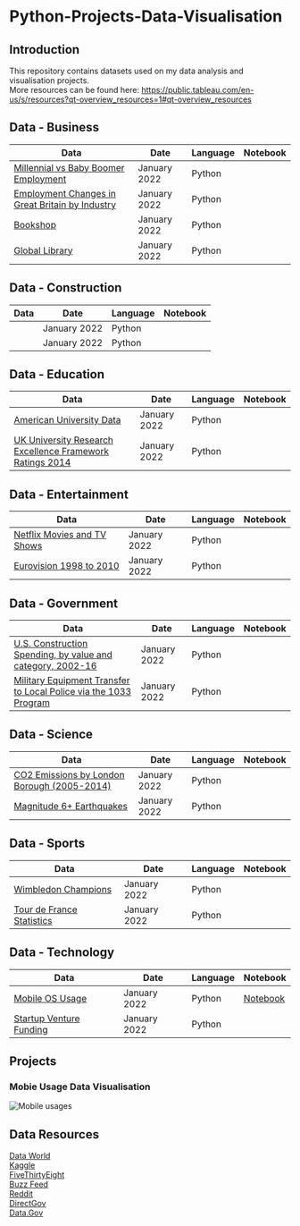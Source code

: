 # Python-Projects-Data-Visualisation

## Introduction
This repository contains datasets used on my data analysis and visualisation projects. <br>
More resources can be found here: https://public.tableau.com/en-us/s/resources?qt-overview_resources=1#qt-overview_resources<br>

## Data - Business
|Data  | Date  | Language| Notebook |
|------|------ |------ |------ |
[Millennial vs Baby Boomer Employment](https://github.com/natnew/Python-Projects-Data-Visualisation/blob/main/EMSI_MillenialsvsBabyBoomers.xls)| January 2022 | Python
[Employment Changes in Great Britain by Industry](https://github.com/natnew/Python-Projects-Data-Visualisation/blob/main/EMSI_JobChange_UK.xlsx)| January 2022 | Python
[Bookshop](https://github.com/natnew/Python-Projects-Data-Visualisation/blob/main/Bookshop.xlsx)| January 2022 | Python
[Global Library](https://github.com/natnew/Python-Projects-Data-Visualisation/blob/main/Global%20Library%20Data.xlsx)| January 2022 | Python

## Data - Construction
|Data  | Date  | Language| Notebook |
|------|------ |------ |------ |
[]()| January 2022 | Python
[]()| January 2022 | Python

## Data - Education
|Data  | Date  | Language| Notebook |
|------|------ |------ |------ |
[American University Data]()| January 2022 | Python
[UK University Research Excellence Framework Ratings 2014]()| January 2022 | Python

## Data - Entertainment

|Data  | Date  | Language| Notebook |
|------|------ |------ |------ |
[Netflix Movies and TV Shows]()| January 2022 | Python
[Eurovision 1998 to 2010]()| January 2022 | Python

## Data - Government
|Data  | Date  | Language| Notebook |
|------|------ |------ |------ |
[U.S. Construction Spending, by value and category, 2002-16]()| January 2022 | Python
[Military Equipment Transfer to Local Police via the 1033 Program]()| January 2022 | Python

## Data - Science
|Data  | Date  | Language| Notebook |
|------|------ |------ |------ |
[CO2 Emissions by London Borough (2005-2014)](https://github.com/natnew/Python-Projects-Data-Visualisation/blob/main/carbon-emissions-borough.xls)| January 2022 | Python
[Magnitude 6+ Earthquakes](https://github.com/natnew/Python-Projects-Data-Visualisation/blob/main/Mag6PlusEarthquakes_1900-2013.xlsx)| January 2022 | Python

## Data - Sports
|Data  | Date  | Language| Notebook |
|------|------ |------ |------ |
[Wimbledon Champions](https://github.com/natnew/Python-Projects-Data-Visualisation/blob/main/wimbledons_champions.csv)| January 2022 | Python
[Tour de France Statistics](https://github.com/natnew/Python-Projects-Data-Visualisation/blob/main/tour_de_france.xlsx)| January 2022 | Python

## Data - Technology
|Data  | Date  | Language| Notebook |
|------|------ |------ |------ |
[Mobile OS Usage](https://github.com/natnew/Python-Projects-Data-Visualisation/blob/main/mobile_os_usage.csv)| January 2022 | Python | [Notebook](https://github.com/natnew/Python-Projects-Data-Visualisation/blob/main/Data_Visualisation_Mobile_Phone_Usage.ipynb) |
[Startup Venture Funding](https://github.com/natnew/Python-Projects-Data-Visualisation)| January 2022 | Python | 

## Projects
### Mobie Usage Data Visualisation
![Mobile usages](https://github.com/natnew/Python-Projects-Data-Visualisation/blob/main/mobile%20usage.png)<br>

## Data Resources
[Data World](https://data.world/)<br>
[Kaggle](https://www.kaggle.com/datasets)<br>
[FiveThirtyEight](https://data.fivethirtyeight.com/)<br>
[Buzz Feed](https://www.buzzfeed.com/uk)<br>
[Reddit](https://www.reddit.com/r/datasets/)<br>
[DirectGov](https://data.gov.uk/)<br>
[Data.Gov](https://www.data.gov/)<br>

